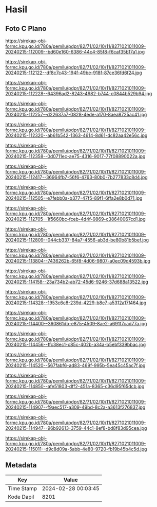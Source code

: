 # Hasil

## Foto C Plano

https://sirekap-obj-formc.kpu.go.id/780a/pemilu/pdpr/82/71/02/10/11/8271021011009-20240215-112009--bd60e160-6386-44c4-85f8-f6caf35b17a1.jpg

https://sirekap-obj-formc.kpu.go.id/780a/pemilu/pdpr/82/71/02/10/11/8271021011009-20240215-112122--df8c7c43-194f-49be-918f-87ce36fd6f24.jpg

https://sirekap-obj-formc.kpu.go.id/780a/pemilu/pdpr/82/71/02/10/11/8271021011009-20240215-112228--64396ad2-8243-4982-b744-c0844b529b94.jpg

https://sirekap-obj-formc.kpu.go.id/780a/pemilu/pdpr/82/71/02/10/11/8271021011009-20240215-112257--d22637a7-0828-4ede-a170-8aea8725ac41.jpg

https://sirekap-obj-formc.kpu.go.id/780a/pemilu/pdpr/82/71/02/10/11/8271021011009-20240215-112320--ab61b542-1363-4614-8d61-dc82aa42e56c.jpg

https://sirekap-obj-formc.kpu.go.id/780a/pemilu/pdpr/82/71/02/10/11/8271021011009-20240215-112358--0d0711ec-ae75-4316-9017-77f08890022a.jpg

https://sirekap-obj-formc.kpu.go.id/780a/pemilu/pdpr/82/71/02/10/11/8271021011009-20240215-112417--36964fb7-56f6-4763-80b0-7b277833c8d4.jpg

https://sirekap-obj-formc.kpu.go.id/780a/pemilu/pdpr/82/71/02/10/11/8271021011009-20240215-112505--e7febb0a-b377-47f5-89f1-6ffa2e8b0d71.jpg

https://sirekap-obj-formc.kpu.go.id/780a/pemilu/pdpr/82/71/02/10/11/8271021011009-20240215-112705--1f5660bc-fceb-4d4f-9869-c38640067cd1.jpg

https://sirekap-obj-formc.kpu.go.id/780a/pemilu/pdpr/82/71/02/10/11/8271021011009-20240215-112809--044cb337-84a7-4556-ab3d-be80b81b5bef.jpg

https://sirekap-obj-formc.kpu.go.id/780a/pemilu/pdpr/82/71/02/10/11/8271021011009-20240215-113804--7436262b-65f8-4d06-9807-a0ec09d4593b.jpg

https://sirekap-obj-formc.kpu.go.id/780a/pemilu/pdpr/82/71/02/10/11/8271021011009-20240215-114158--23a734b2-ab72-45d6-9246-37d688a13522.jpg

https://sirekap-obj-formc.kpu.go.id/780a/pemilu/pdpr/82/71/02/10/11/8271021011009-20240215-114328--1953c6c8-239d-4229-b8e7-a5312a17f464.jpg

https://sirekap-obj-formc.kpu.go.id/780a/pemilu/pdpr/82/71/02/10/11/8271021011009-20240215-114400--360861db-e875-4509-8ae2-a691f7cad77a.jpg

https://sirekap-obj-formc.kpu.go.id/780a/pemilu/pdpr/82/71/02/10/11/8271021011009-20240215-114456--ffc38ec1-c85c-402b-a34a-b5ebf339bbac.jpg

https://sirekap-obj-formc.kpu.go.id/780a/pemilu/pdpr/82/71/02/10/11/8271021011009-20240215-114520--567fabf6-ad83-469f-995b-5ea45c45ac7f.jpg

https://sirekap-obj-formc.kpu.go.id/780a/pemilu/pdpr/82/71/02/10/11/8271021011009-20240215-114850--afe51803-dff2-451a-8365-c36d95f65dcb.jpg

https://sirekap-obj-formc.kpu.go.id/780a/pemilu/pdpr/82/71/02/10/11/8271021011009-20240215-114907--f9aec517-a309-49bd-8c2a-a3613f276837.jpg

https://sirekap-obj-formc.kpu.go.id/780a/pemilu/pdpr/82/71/02/10/11/8271021011009-20240215-114947--96b92613-3759-44c1-8ef8-bd8f83d95cea.jpg

https://sirekap-obj-formc.kpu.go.id/780a/pemilu/pdpr/82/71/02/10/11/8271021011009-20240215-115011--d9c8d09a-5abb-4e80-9720-fb19b45b4c5d.jpg


## Metadata

| Key        | Value               |
| ---------- | ------------------- |
| Time Stamp | 2024-02-28 00:03:45 |
| Kode Dapil | 8201                |



